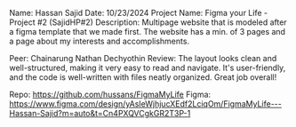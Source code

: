 Name: Hassan Sajid
Date: 10/23/2024
Project Name: Figma your Life - Project #2 (SajidHP#2)
Description: Multipage website that is modeled after a figma template that we made first. The website has a min. of 3 pages and a page about my interests and accomplishments.

Peer: Chainarung Nathan Dechyothin
Review: The layout looks clean and well-structured, making it very easy to read and navigate. It's user-friendly, and the code is well-written with files neatly organized. Great job overall!

Repo: https://github.com/hussans/FigmaMyLife
Figma: https://www.figma.com/design/yAsIeWjhjucXEdf2LciqOm/FigmaMyLife---Hassan-Sajid?m=auto&t=Cn4PXQVCgkGR2T3P-1

